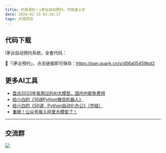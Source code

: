 ```yaml
---
title: 开放源码！i茅台自动预约，可快速上手
date: 2024-02-15 01:16:17
tags: 开源项目
---
```


## 代码下载

i茅台自动预约系统，全套代码：

🥤「i茅台预约」，点击链接即可保存：https://pan.quark.cn/s/d56a05459bd2


## 更多AI工具

- [盘点2023年我用过的AI大模型，国内也能免费用](https://mp.weixin.qq.com/s/AjK-FDSJZtpkYoDWNhivzw)
- [给小白的《10讲Python微信机器人》](https://mp.weixin.qq.com/s/IZH0PMDpn15Zr4CadVN6kw)
- [给小白的《50讲 · Python自动化办公》（完结）](https://mp.weixin.qq.com/s/lOx4cAp9AllsCrhsUqVn8g)
- [重磅！公众号接入阿里大模型了！](https://mp.weixin.qq.com/s/dzzZ6iG0ooE2mQUC4YEj6w)

----

## 交流群

![](https://www.python-office.com/assets/img/ai-group.26a72793.jpg)


